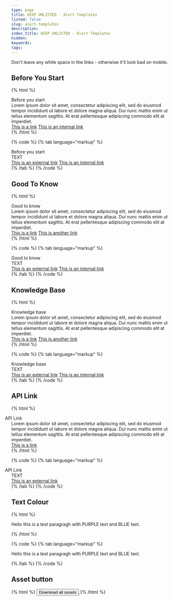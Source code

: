```yaml
---
type: page
title: KEEP UNLISTED - Alert Templates
listed: false
slug: alert-templates
description: 
index_title: KEEP UNLISTED - Alert Templates
hidden: 
keywords: 
tags: 
---
```


Don't leave any white space in the links - otherwise it'll look bad on mobile.

## Before You Start

{% html %}
<div class="alert-BYS">
   <div class="alert-title" id="BYS">
      Before you start
   </div>
   <div class="alert-text" >
      Lorem ipsum dolor sit amet, consectetur adipiscing elit, sed do eiusmod tempor incididunt ut labore et dolore magna 
      aliqua. Dui nunc mattis enim ut tellus elementum sagittis. At erat pellentesque adipiscing commodo elit at imperdiet. 
   </div>
   <div class="alert-links"> 
      <a href="">This is a link</a>
      <a target="_self" href="/yoti/getting-started-app">This is an internal link</a> 
   </div>
</div>
{% /html %}

{% code %}
{% tab language="markup" %}
<div class="alert-BYS">
   <div class="alert-title" id="BYS">
      Before you start
   </div>
   <div class="alert-text" >
      TEXT
   </div>
   <div class="alert-links"> 
         <a href="">This is an external link</a>
      <a target="_self" href="">This is an internal link</a> 
   </div>
</div>
{% /tab %}
{% /code %}

## Good To Know

{% html %}
<div class="alert-GTK">
    <div class="alert-title" id="GTK">
        Good to know
    </div>
    <div class="alert-text">
     Lorem ipsum dolor sit amet, consectetur adipiscing elit, sed do eiusmod tempor incididunt ut labore et dolore magna aliqua. Dui nunc mattis enim ut tellus elementum sagittis. At erat pellentesque adipiscing commodo elit at imperdiet.
    </div>
    <div class="alert-links"> 
       <a href="">This is a link</a>
      <a href="">This is another link<a> 
    </div>
</div>
{% /html %}

{% code %}
{% tab language="markup" %}
<div class="alert-GTK">
    <div class="alert-title" id="GTK">
        Good to know
    </div>
    <div class="alert-text">
        TEXT
    </div>
    <div class="alert-links"> 
        <a href="">This is an external link</a>
        <a target="_self" href="">This is an internal link</a>
   </div>
</div>
{% /tab %}
{% /code %}

## Knowledge Base

{% html %}
<div class="alert-know">
    <div class="alert-title" id="know">
        Knowledge base
    </div>
    <div class="alert-text">
     Lorem ipsum dolor sit amet, consectetur adipiscing elit, sed do eiusmod tempor incididunt ut labore et dolore magna aliqua. Dui nunc mattis enim ut tellus elementum sagittis. At erat pellentesque adipiscing commodo elit at imperdiet.
    </div>
    <div class="alert-links"> 
       <a href="">This is a link</a>
      <a href="">This is another link</a> 
    </div>
</div>
{% /html %}

{% code %}
{% tab language="markup" %}
<div class="alert-know">
    <div class="alert-title" id="know">
        Knowledge base
    </div>
    <div class="alert-text">
        TEXT 
    </div>
    <div class="alert-links"> 
       <a href="">This is an external link</a>
       <a target="_self" href="">This is an internal link</a> 
    </div>
</div>
{% /tab %}
{% /code %}

## API Link

{% html %}
<div class="alert-API">
    <div class="alert-title" id="API">
<i _ngcontent-cvo-c21="" class="fas fa-external-link-alt" style="margin-left: -35px; margin-right: 15px"></i>
        API Link
    </div>
    <div class="alert-text">
     Lorem ipsum dolor sit amet, consectetur adipiscing elit, sed do eiusmod tempor incididunt ut labore et dolore magna aliqua. Dui nunc mattis enim ut tellus elementum sagittis. At erat pellentesque adipiscing commodo elit at imperdiet.
    </div>
    <div class="alert-links"> 
       <a href="">This is a link</a>
    </div>
</div>
{% /html %}

{% code %}
{% tab language="markup" %}
<div class="alert-API">
    <div class="alert-title" id="API">
    <i _ngcontent-cvo-c21="" class="fas fa-external-link-alt" style="margin-left: -35px; margin-right: 15px"></i>  
      API Link
    </div>
    <div class="alert-text">
       TEXT
    </div>
    <div class="alert-links"> 
        <a href="">This is an external link</a>
    </div>
</div>
{% /tab %}
{% /code %}

## Text Colour

{% html %}
<p class="text-left">Hello this is a test paragragh with <span class="purple"> PURPLE </span> text and <span class="blue"> BLUE </span> text. </p>
{% /html %}

{% code %}
{% tab language="markup" %}
<p class="text-left">Hello this is a test paragragh with <span class="purple"> PURPLE </span> text and <span class="blue"> BLUE </span> text.</p>
{% /tab %}
{% /code %}

## Asset button

{% html %}
<a href=""> 
   <button class="btn-primary"> 
      Download all assets
   </button>
</a>
{% /html %}